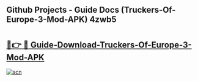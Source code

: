## Github Projects - Guide Docs (Truckers-Of-Europe-3-Mod-APK) 4zwb5

# <h2><a href="https://apkcomod.com?title=Truckers-Of-Europe-3-Mod-APK">🔗👉 🔴 Guide-Download-Truckers-Of-Europe-3-Mod-APK </a></h2>

[![acn](https://github.com/user-attachments/assets/0f9c940e-d8b0-45ae-aac7-cd30a18b3e1c)](https://apkcomod.com?title=Truckers-Of-Europe-3-Mod-APK)
